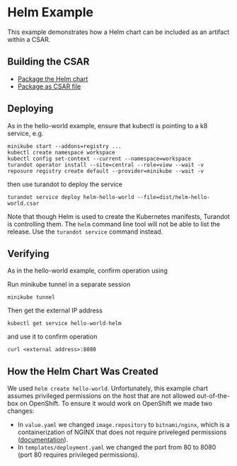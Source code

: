Helm Example
============

This example demonstrates how a Helm chart can be included as an artifact within a CSAR.


Building the CSAR
-----------------

* [Package the Helm chart](examples/helm/scripts/build-chart)
* [Package as CSAR file](examples/helm/scripts/build-csar)



Deploying
---------
As in the hello-world example, ensure that kubectl is pointing to a k8 service, e.g.

    minikube start --addons=registry ...
    kubectl create namespace workspace
    kubectl config set-context --current --namespace=workspace
    turandot operator install --site=central --role=view --wait -v
    reposure registry create default --provider=minikube --wait -v

then use turandot to deploy the service

    turandot service deploy helm-hello-world --file=dist/helm-hello-world.csar

Note that though Helm is used to create the Kubernetes manifests, Turandot is controlling them.
The `helm` command line tool will not be able to list the release. Use the `turandot service` command
instead.

Verifying
---------
As in the hello-world example, confirm operation using

  Run minikube tunnel in a separate session

    minikube tunnel
  
Then get the external IP address

    kubectl get service hello-world-helm

and use it to confirm operation

    
    curl <external address>:8080


How the Helm Chart Was Created
------------------------------

We used `helm create hello-world`. Unfortunately, this example chart assumes privileged permissions on
the host that are not allowed out-of-the-box on OpenShift. To ensure it would work on OpenShift we
made two changes:

* In `value.yaml` we changed `image.repository` to `bitnami/nginx`, which is a containerization of NGINX
  that does not require priveleged permissions
  ([documentation](https://hub.docker.com/r/bitnami/nginx)).
* In `templates/deployment.yaml` we changed the port from 80 to 8080 (port 80 requires privileged
  permissions).
